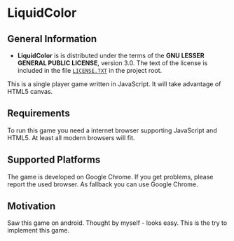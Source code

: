 # LiquidColor

## General Information

- **LiquidColor** is is distributed under the terms of the **GNU LESSER GENERAL PUBLIC LICENSE**, version 3.0. The text of the license is included in the file [<code>LICENSE.TXT</code>](https://github.com/ThirtySomething/LiquidColor/blob/master/LICENSE.TXT "LGPL-3.0") in the project root.

This is a single player game written in JavaScript. It will take advantage of HTML5 canvas.

## Requirements

To run this game you need a internet browser supporting JavaScript and HTML5. At least all modern browsers will fit.

## Supported Platforms

The game is developed on Google Chrome. If you get problems, please report the used browser. As fallback you can use Google Chrome.

## Motivation

Saw this game on android. Thought by myself - looks easy. This is the try to implement this game.
